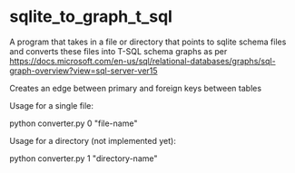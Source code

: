 # sqlite_to_graph_t_sql
A program that takes in a file or directory that points to sqlite schema files and converts these files into T-SQL schema graphs as per https://docs.microsoft.com/en-us/sql/relational-databases/graphs/sql-graph-overview?view=sql-server-ver15

Creates an edge between primary and foreign keys between tables

Usage for a single file:

python converter.py 0 "file-name"

Usage for a directory (not implemented yet):

python converter.py 1 "directory-name"

